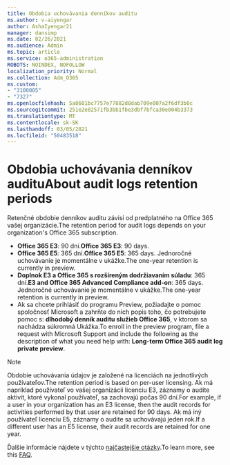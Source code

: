 ```yaml
---
title: Obdobia uchovávania denníkov auditu
ms.author: v-aiyengar
author: AshaIyengar21
manager: dansimp
ms.date: 02/26/2021
ms.audience: Admin
ms.topic: article
ms.service: o365-administration
ROBOTS: NOINDEX, NOFOLLOW
localization_priority: Normal
ms.collection: Adm_O365
ms.custom:
- "3100005"
- "7327"
ms.openlocfilehash: 5a8601bc7757e77882d8dab709e007a2f6df3b0c
ms.sourcegitcommit: 251e2e82571fb3bb1fbe3dbf7bfca30e004b3373
ms.translationtype: MT
ms.contentlocale: sk-SK
ms.lasthandoff: 03/05/2021
ms.locfileid: "50483518"
---
```

# <a name="about-audit-logs-retention-periods"></a><span data-ttu-id="80651-102">Obdobia uchovávania denníkov auditu</span><span class="sxs-lookup"><span data-stu-id="80651-102">About audit logs retention periods</span></span>

<span data-ttu-id="80651-103">Retenčné obdobie denníkov auditu závisí od predplatného na Office 365 vašej organizácie.</span><span class="sxs-lookup"><span data-stu-id="80651-103">The retention period for audit logs depends on your organization's Office 365 subscription.</span></span>

- <span data-ttu-id="80651-104">**Office 365 E3**: 90 dní.</span><span class="sxs-lookup"><span data-stu-id="80651-104">**Office 365 E3**: 90 days.</span></span>
- <span data-ttu-id="80651-105">**Office 365 E5**: 365 dní.</span><span class="sxs-lookup"><span data-stu-id="80651-105">**Office 365 E5**: 365 days.</span></span> <span data-ttu-id="80651-106">Jednoročné uchovávanie je momentálne v ukážke.</span><span class="sxs-lookup"><span data-stu-id="80651-106">The one-year retention is currently in preview.</span></span>
- <span data-ttu-id="80651-107">**Doplnok E3 a Office 365 s rozšíreným dodržiavaním súladu**: 365 dní.</span><span class="sxs-lookup"><span data-stu-id="80651-107">**E3 and Office 365 Advanced Compliance add-on**: 365 days.</span></span> <span data-ttu-id="80651-108">Jednoročné uchovávanie je momentálne v ukážke.</span><span class="sxs-lookup"><span data-stu-id="80651-108">The one-year retention is currently in preview.</span></span>
- <span data-ttu-id="80651-109">Ak sa chcete prihlásiť do programu Preview, požiadajte o pomoc spoločnosť Microsoft a zahrňte do nich popis toho, čo potrebujete pomoc s: **dlhodobý denník auditu služieb Office 365**, v ktorom sa nachádza súkromná Ukážka.</span><span class="sxs-lookup"><span data-stu-id="80651-109">To enroll in the preview program, file a request with Microsoft Support and include the following as the description of what you need help with: **Long-term Office 365 audit log private preview**.</span></span>
> [!NOTE]
> <span data-ttu-id="80651-110">Obdobie uchovávania údajov je založené na licenciách na jednotlivých používateľov.</span><span class="sxs-lookup"><span data-stu-id="80651-110">The retention period is based on per-user licensing.</span></span> <span data-ttu-id="80651-111">Ak má napríklad používateľ vo vašej organizácii licenciu E3, záznamy o audite aktivít, ktoré vykonal používateľ, sa zachovajú počas 90 dní.</span><span class="sxs-lookup"><span data-stu-id="80651-111">For example, if a user in your organization has an E3 license, then the audit records for activities performed by that user are retained for 90 days.</span></span> <span data-ttu-id="80651-112">Ak má iný používateľ licenciu E5, záznamy o audite sa uchovávajú jeden rok.</span><span class="sxs-lookup"><span data-stu-id="80651-112">If a different user has an E5 license, their audit records are retained for one year.</span></span>

<span data-ttu-id="80651-113">Ďalšie informácie nájdete v týchto [najčastejšie otázky](https://go.microsoft.com/fwlink/?linkid=2115336).</span><span class="sxs-lookup"><span data-stu-id="80651-113">To learn more, see this [FAQ](https://go.microsoft.com/fwlink/?linkid=2115336).</span></span>